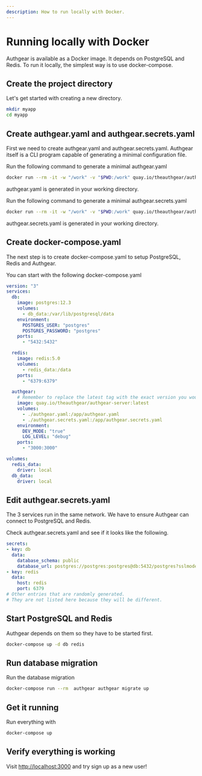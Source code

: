 ```yaml
---
description: How to run locally with Docker.
---
```


# Running locally with Docker

Authgear is available as a Docker image. It depends on PostgreSQL and Redis. To run it locally, the simplest way is to use docker-compose.

## Create the project directory

Let's get started with creating a new directory.

```sh
mkdir myapp
cd myapp
```

## Create authgear.yaml and authgear.secrets.yaml

First we need to create authgear.yaml and authgear.secrets.yaml. Authgear itself is a CLI program capable of generating a minimal configuration file.

Run the following command to generate a minimal authgear.yaml

```sh
docker run --rm -it -w "/work" -v "$PWD:/work" quay.io/theauthgear/authgear-server authgear init config
```

authgear.yaml is generated in your working directory.


Run the following command to generate a minimal authgear.secrets.yaml

```sh
docker run --rm -it -w "/work" -v "$PWD:/work" quay.io/theauthgear/authgear-server authgear init secrets
```

authgear.secrets.yaml is generated in your working directory.

## Create docker-compose.yaml

The next step is to create docker-compose.yaml to setup PostgreSQL, Redis and Authgear.

You can start with the following docker-compose.yaml

```yaml
version: "3"
services:
  db:
    image: postgres:12.3
    volumes:
      - db_data:/var/lib/postgresql/data
    environment:
      POSTGRES_USER: "postgres"
      POSTGRES_PASSWORD: "postgres"
    ports:
      - "5432:5432"

  redis:
    image: redis:5.0
    volumes:
      - redis_data:/data
    ports:
      - "6379:6379"

  authgear:
    # Remember to replace the latest tag with the exact version you would like to use!
    image: quay.io/theauthgear/authgear-server:latest
    volumes:
      - ./authgear.yaml:/app/authgear.yaml
      - ./authgear.secrets.yaml:/app/authgear.secrets.yaml
    environment:
      DEV_MODE: "true"
      LOG_LEVEL: "debug"
    ports:
      - "3000:3000"

volumes:
  redis_data:
    driver: local
  db_data:
    driver: local
```

## Edit authgear.secrets.yaml

The 3 services run in the same network. We have to ensure Authgear can connect to PostgreSQL and Redis.

Check authgear.secrets.yaml and see if it looks like the following.

```yaml
secrets:
- key: db
  data:
    database_schema: public
    database_url: postgres://postgres:postgres@db:5432/postgres?sslmode=disable
- key: redis
  data:
    host: redis
    port: 6379
# Other entries that are randomly generated.
# They are not listed here because they will be different.
```

## Start PostgreSQL and Redis

Authgear depends on them so they have to be started first.

```sh
docker-compose up -d db redis
```

## Run database migration

Run the database migration

```sh
docker-compose run --rm  authgear authgear migrate up
```

## Get it running

Run everything with

```sh
docker-compose up
```

## Verify everything is working

Visit [http://localhost:3000](http://localhost:3000) and try sign up as a new user!
